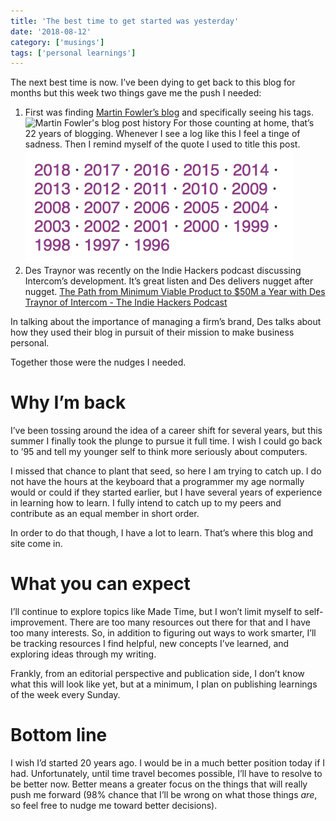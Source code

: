 ```yaml
---
title: 'The best time to get started was yesterday'
date: '2018-08-12'
category: ['musings']
tags: ['personal learnings']
---
```


The next best time is now. I’ve been dying to get back to this blog for months but this week two things gave me the push I needed: 

  1. First was finding [Martin Fowler’s blog](https://martinfowler.com/) and specifically seeing his tags. ![Martin Fowler's blog post history](/wp-content/uploads/2018/08/Screen-Shot-2018-08-12-at-3.28.54-PM.png) For those counting at home, that’s 22 years of blogging. Whenever I see a log like this I feel a tinge of sadness. Then I remind myself of the quote I used to title this post.
![](./history.png)
  2. Des Traynor was recently on the Indie Hackers podcast discussing Intercom’s development. It’s great listen and Des delivers nugget after nugget. [The Path from Minimum Viable Product to $50M a Year with Des Traynor of Intercom - The Indie Hackers Podcast](https://www.indiehackers.com/podcast/064-des-traynor-of-intercom)

In talking about the importance of managing a firm’s brand, Des talks about how they used their blog in pursuit of their mission to make business personal. 

Together those were the nudges I needed. 

# Why I’m back

I’ve been tossing around the idea of a career shift for several years, but this summer I finally took the plunge to pursue it full time. I wish I could go back to ’95 and tell my younger self to think more seriously about computers.

I missed that chance to plant that seed, so here I am trying to catch up. I do not have the hours at the keyboard that a programmer my age normally would or could if they started earlier, but I have several years of experience in learning how to learn. I fully intend to catch up to my peers and contribute as an equal member in short order.

In order to do that though, I have a lot to learn. That’s where this blog and site come in. 

# What you can expect

I’ll continue to explore topics like Made Time, but I won’t limit myself to self-improvement. There are too many resources out there for that and I have too many interests. So, in addition to figuring out ways to work smarter, I’ll be tracking resources I find helpful, new concepts I’ve learned, and exploring ideas through my writing.

Frankly, from an editorial perspective and publication side, I don’t know what this will look like yet, but at a minimum, I plan on publishing learnings of the week every Sunday. 

# Bottom line

I wish I’d started 20 years ago. I would be in a much better position today if I had. Unfortunately, until time travel becomes possible, I’ll have to resolve to be better now. Better means a greater focus on the things that will really push me forward (98% chance that I’ll be wrong on what those things _are_, so feel free to nudge me toward better decisions).